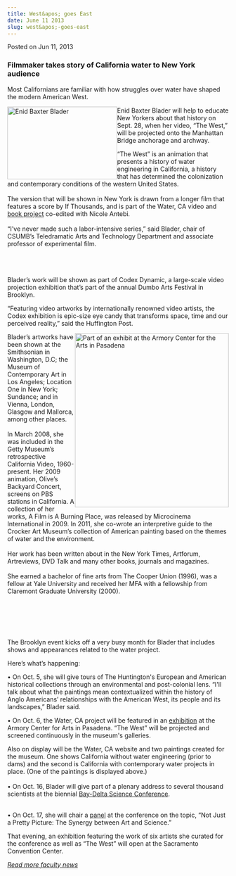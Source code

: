 ```yaml
---
title: West&apos; goes East
date: June 11 2013
slug: west&apos;-goes-east
---
```


 



<span class="date">Posted on Jun 11, 2013    </span>
<h3>Filmmaker takes story of California water to New York
audience</h3>
<p>Most Californians are familiar with how struggles over water
have shaped the modern American West.</p>
<p><img alt="Enid Baxter Blader" src="https://news.csumb.edu/sites/default/files/65/attachments/news/images/bladerbaxter_1.jpg" style="float:left; width:250px; height:165px">Enid Baxter Blader
will help to educate New Yorkers about that history on Sept. 28,
when her video, &#x201C;The West,&#x201D; will be projected onto the Manhattan
Bridge anchorage and archway.</img></p>
<p>&#x201C;The West&#x201D; is an animation that presents a history of water
engineering in California, a history that has determined the
colonization and contemporary conditions of the western United
States.<br>
<br>
The version that will be shown in New York is drawn from a longer
film that features a score by If Thousands, and is part of the
Water, CA video and <a href="https://waterca.net" rel="nofollow">book project</a>&#xA0;co-edited with Nicole
Antebi.<br>
<br>
&#x201C;I&apos;ve never made such a labor-intensive series,&#x201D; said Blader, chair
of CSUMB&#x2019;s Teledramatic Arts and Technology Department and
associate professor of experimental film.</br></br></br></br></p>
<p>Blader&#x2019;s work will be shown as part of Codex Dynamic, a
large-scale video projection exhibition that&#x2019;s part of the annual
Dumbo Arts Festival in Brooklyn.</p>
<p>&#x201C;Featuring video artworks by internationally renowned video
artists, the Codex exhibition is epic-size eye candy that
transforms space, time and our perceived reality,&#x201D; said the
Huffington Post.</p>
<p><img alt="Part of an exhibit at the Armory Center for the Arts in Pasadena" src="https://news.csumb.edu/sites/default/files/65/attachments/news/images/painting_for_web.jpg" style="float:right; width:350px; height:396px">Blader&#x2019;s artworks
have been shown at the Smithsonian in Washington, D.C; the Museum
of Contemporary Art in Los Angeles; Location One in New York;
Sundance; and in Vienna, London, Glasgow and Mallorca, among other
places.<br>
<br>
In March 2008, she was included in the Getty Museum&#x2019;s retrospective
California Video, 1960-present. Her 2009 animation, Olive&#x2019;s
Backyard Concert, screens on PBS stations in California. A
collection of her works, A Film is A Burning Place, was released by
Microcinema International in 2009. In 2011, she co-wrote an
interpretive guide to the Crocker Art Museum&#x2019;s collection of
American painting based on the themes of water and the
environment.<br>
<br>
Her work has been written about in the New York Times, Artforum,
Artreviews, DVD Talk and many other books, journals and
magazines.<br>
<br>
She earned a bachelor of fine arts from The Cooper Union (1996),
was a fellow at Yale University and received her MFA with a
fellowship from Claremont Graduate University (2000).</br></br></br></br></br></br></img></p>
<p>The Brooklyn event kicks off a very busy month for Blader that
includes shows and appearances related to the water project.</p>
<p>Here&#x2019;s what&#x2019;s happening:</p>
<p>&#x2022; On Oct. 5, she will give tours of The Huntington&apos;s European
and American historical collections through an environmental and
post-colonial lens. &#x201C;I&apos;ll talk about what the paintings mean
contextualized within the history of Anglo Americans&#x2019; relationships
with the American West, its people and its landscapes,&#x201D; Blader
said.</p>
<p>&#x2022; On Oct. 6, the Water, CA project will be featured in an
<a href="https://www.armoryarts.org/exhibitions/exhibitions-2012/facing-the-sublime-in-water-ca/" rel="nofollow">exhibition</a> at the Armory Center for Arts in
Pasadena. &#x201C;The West&#x201D; will be projected and screened continuously in
the museum&apos;s galleries.</p>
<p>Also on display will be the Water, CA website and two paintings
created for the museum. One shows California without water
engineering (prior to dams) and the second is California with
contemporary water projects in place. (One of the paintings is
displayed above.)<br>
<br>
&#x2022; On Oct. 16, Blader will give part of a plenary address to several
thousand scientists at the biennial <a href="https://scienceconf.deltacouncil.ca.gov/" rel="nofollow">Bay-Delta
Science Conference</a>.&#xA0;</br></br></p>
<p>&#x2022; On Oct. 17, she will chair a <a href="https://scienceconf.deltacouncil.ca.gov/sites/default/files/documents/BD12ProgramFinal_091812.pdf" rel="nofollow">panel</a> at the conference on the topic, &#x201C;Not Just
a Pretty Picture: The Synergy between Art and Science.&#x201D;&#xA0;</p>
<p>That evening, an exhibition featuring the work of six artists
she curated for the conference as well as &#x201C;The West&#x201D; will open at
the Sacramento Convention Center.</p>
<p><em><a href="../../nov/25/faculty-highlights.html" rel="nofollow">R</a><a href="../../nov/25/faculty-highlights.html" rel="nofollow">ead more faculty news</a></em></p>
<p><br>
&#xA0;</br></p>





 
